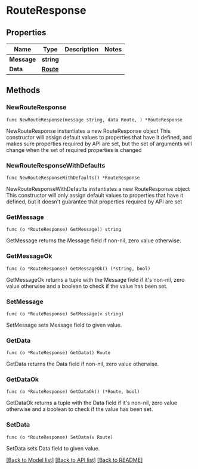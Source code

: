 # RouteResponse

## Properties

Name | Type | Description | Notes
------------ | ------------- | ------------- | -------------
**Message** | **string** |  | 
**Data** | [**Route**](Route.md) |  | 

## Methods

### NewRouteResponse

`func NewRouteResponse(message string, data Route, ) *RouteResponse`

NewRouteResponse instantiates a new RouteResponse object
This constructor will assign default values to properties that have it defined,
and makes sure properties required by API are set, but the set of arguments
will change when the set of required properties is changed

### NewRouteResponseWithDefaults

`func NewRouteResponseWithDefaults() *RouteResponse`

NewRouteResponseWithDefaults instantiates a new RouteResponse object
This constructor will only assign default values to properties that have it defined,
but it doesn't guarantee that properties required by API are set

### GetMessage

`func (o *RouteResponse) GetMessage() string`

GetMessage returns the Message field if non-nil, zero value otherwise.

### GetMessageOk

`func (o *RouteResponse) GetMessageOk() (*string, bool)`

GetMessageOk returns a tuple with the Message field if it's non-nil, zero value otherwise
and a boolean to check if the value has been set.

### SetMessage

`func (o *RouteResponse) SetMessage(v string)`

SetMessage sets Message field to given value.


### GetData

`func (o *RouteResponse) GetData() Route`

GetData returns the Data field if non-nil, zero value otherwise.

### GetDataOk

`func (o *RouteResponse) GetDataOk() (*Route, bool)`

GetDataOk returns a tuple with the Data field if it's non-nil, zero value otherwise
and a boolean to check if the value has been set.

### SetData

`func (o *RouteResponse) SetData(v Route)`

SetData sets Data field to given value.



[[Back to Model list]](../README.md#documentation-for-models) [[Back to API list]](../README.md#documentation-for-api-endpoints) [[Back to README]](../README.md)


